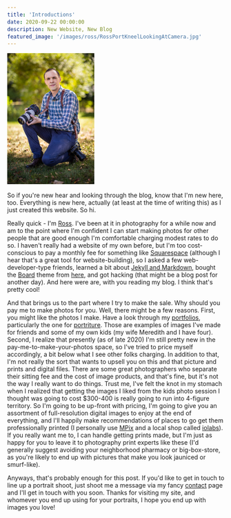 ```yaml
---
title: 'Introductions'
date: 2020-09-22 00:00:00
description: New Website, New Blog
featured_image: '/images/ross/RossPortKneelLookingAtCamera.jpg'
---
```


<img src="/images/ross/RossPortKneelLookingAtCamera.jpg" width="40%">

So if you're new hear and looking through the blog, know that I'm new here, too.  Everything is new here, actually (at least at the time of writing this) as I just created this website.  So hi.  

Really quick - I'm [Ross](/about).  I've been at it in photography for a while now and am to the point where I'm confident I can start making photos for other people that are good enough I'm comfortable charging modest rates to do so.  I haven't really had a website of my own before, but I'm too cost-conscious to pay a monthly fee for something like [Squarespace](https://www.squarespace.com/) (although I hear that's a great tool for website-building), so I asked a few web-developer-type friends, learned a bit about [Jekyll and Markdown](https://jekyllrb.com/), bought the [Board](https://jekyllthemes.io/theme/board-portfolio-jekyll-theme) theme from [here](https://jekyllthemes.io/), and got hacking (that might be a blog post for another day).  And here were are, with you reading my blog.  I think that's pretty cool!

And that brings us to the part where I try to make the sale.  Why should you pay me to make photos for you.  Well, there might be a few reasons.  First, you might like the photos I make.  Have a look through my [portfolios](/portfolio), particularly the one for [portriture](portfolios/2020-01-01-Portraiture).  Those are examples of images I've made for friends and some of my own kids (my wife Meredith and I have four).  Second, I realize that presently (as of late 2020) I'm still pretty new in the pay-me-to-make-your-photos space, so I've tried to price myself accordingly, a bit below what I see other folks charging.  In addition to that, I'm not really the sort that wants to upsell you on this and that picture and prints and digital files.  There are some great photographers who separate their sitting fee and the cost of image products, and that's fine, but it's not the way I really want to do things.  Trust me, I've felt the knot in my stomach when I realized that getting the images I liked from the kids photo session I thought was going to cost $300-400 is really going to run into 4-figure territory.  So I'm going to be up-front with pricing, I'm going to give you an assortment of full-resolution digital images to enjoy at the end of everything, and I'll happily make recommendations of places to go get them professionally printed (I personally use [MPix](https://www.mpix.com/) and a local shop called [iolabs](https://www.iolabsinc.com/)).  If you really want me to, I can handle getting prints made, but I'm just as happy for you to leave it to photography print experts like these (I'd generally suggest avoiding your neighborhood pharmacy or big-box-store, as you're likely to end up with pictures that make you look jauniced or smurf-like).

Anyways, that's probably enough for this post.  If you'd like to get in touch to line up a portrait shoot, just shoot me a message via my fancy [contact](/contact) page and I'll get in touch with you soon.  Thanks for visiting my site, and whomever you end up using for your portraits, I hope you end up with images you love!